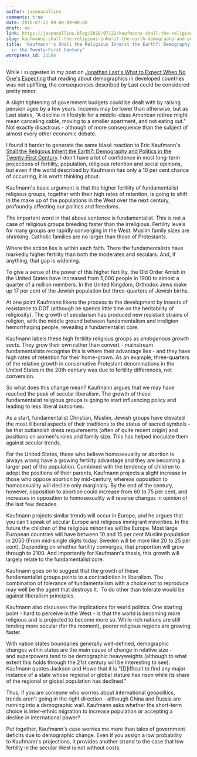 ```yaml
---
author: jasonacollins
comments: true
date: 2016-07-22 09:00:09+00:00
draft: no
link: https://jasoncollins.blog/2016/07/22/kaufmanns-shall-the-religious-inherit-the-earth-demography-and-politics-in-the-twenty-first-century/
slug: kaufmanns-shall-the-religious-inherit-the-earth-demography-and-politics-in-the-twenty-first-century
title: 'Kaufmann''s Shall the Religious Inherit the Earth?: Demography and Politics
  in the Twenty-First Century'
wordpress_id: 21586
---
```


While I suggested in my post on [Jonathan Last's What to Expect When No One's Expecting](https://jasoncollins.blog/2016/07/18/lasts-what-to-expect-when-no-ones-expecting-americas-coming-demographic-disaster/) that reading about demographics in developed countries was not uplifting, the consequences described by Last could be considered pretty minor.

A slight tightening of government budgets could be dealt with by raising pension ages by a few years. Incomes may be lower than otherwise, but as Last states, "A decline in lifestyle for a middle-class American retiree might mean canceling cable, moving to a smaller apartment, and not eating out." Not exactly disastrous - although of more consequence than the subject of almost every other economic debate.

I found it harder to generate the same blasé reaction to Eric Kaufmann's [Shall the Religious Inherit the Earth?: Demography and Politics in the Twenty-First Century](http://amzn.to/29RuhOT). I don't have a lot of confidence in most long-term projections of fertility, population, religious retention and social opinions, but even if the world described by Kaufmann has only a 10 per cent chance of occurring, it is worth thinking about.

Kaufmann's basic argument is that the higher fertility of fundamentalist religious groups, together with their high rates of retention, is going to shift in the make up of the populations in the West over the next century, profoundly affecting our politics and freedoms.

The important word in that above sentence is fundamentalist. This is not a case of religious groups breeding faster than the irreligious. Fertility levels for many groups are rapidly converging in the West. Muslim family sizes are shrinking. Catholic families are no larger than those of Protestants.

Where the action lies is within each faith. There the fundamentalists have markedly higher fertility than both the moderates and seculars. And, if anything, that gap is widening.

To give a sense of the power of this higher fertility, the Old Order Amish in the United States have increased from 5,000 people in 1900 to almost a quarter of a million members. In the United Kingdom, Orthodox Jews make up 17 per cent of the Jewish population but three-quarters of Jewish births.

At one point Kaufmann likens the process to the development by insects of resistance to DDT (although he spends little time on the heritability of religiosity). The growth of secularism has produced new resistant strains of religion, with the middle ground between fundamentalism and irreligion hemorrhaging people, revealing a fundamentalist core.

Kaufmann labels these high fertility religious groups as _endogenous growth sects._ They grow their own rather than convert - mainstream fundamentalists recognise this is where their advantage lies - and they have high rates of retention for their home-grown. As an example, three-quarters of the relative growth in conservative Protestant denominations in the United States in the 20th century was due to fertility differences, not conversion.

So what does this change mean? Kaufmann argues that we may have reached the peak of secular liberalism. The growth of these fundamentalist religious groups is going to start influencing policy and leading to less liberal outcomes.

As a start, fundamentalist Christian, Muslim, Jewish groups have elevated the most illiberal aspects of their traditions to the status of sacred symbols - be that outlandish dress requirements (often of quite recent origin) and positions on women's roles and family size. This has helped inoculate them against secular trends.

For the United States, those who believe homosexuality or abortion is always wrong have a growing fertility advantage and they are becoming a larger part of the population. Combined with the tendency of children to adopt the positions of their parents, Kaufmann projects a slight increase in those who oppose abortion by mid-century, whereas opposition to homosexuality will decline only marginally. By the end of the century, however, opposition to abortion could increase from 60 to 75 per cent, and increases in opposition to homosexuality will reverse changes in opinion of the last few decades.

Kaufmann projects similar trends will occur in Europe, and he argues that you can't speak of secular Europe and religious immigrant minorities. In the future the children of the religious minorities will be Europe. Most large European countries will have between 10 and 15 per cent Muslim population in 2050 (From mid-single digits today. Sweden will be more like 20 to 25 per cent). Depending on whether fertility converges, that proportion will grow through to 2100. And importantly for Kaufmann's thesis, this growth will largely relate to the fundamentalist core.

Kaufmann goes on to suggest that the growth of these fundamentalist groups points to a contradiction in liberalism. The combination of tolerance of fundamentalism with a choice not to reproduce may well be the agent that destroys it.  To do other than tolerate would be against liberalism principles.

Kaufmann also discusses the implications for world politics. One starting point - hard to perceive in the West - is that the world is becoming more religious and is projected to become more so. While rich nations are still tending more secular (for the moment), poorer religious regions are growing faster.

With nation states boundaries generally well-defined, demographic changes within states are the main cause of change in relative size - and superpowers tend to be demographic heavyweights (although to what extent this holds through the 21st century will be interesting to see). Kaufmann quotes Jackson and Howe that it is "[D]ifficult to find any major instance of a state whose regional or global stature has risen while its share of the regional or global population has declined."

Thus, if you are someone who worries about international geopolitics, trends aren't going in the right direction - although China and Russia are running into a demographic wall. Kaufmann asks whether the short-term choice is inter-ethnic migration to increase population or accepting a decline in international power?

Put together, Kaufmann's case worries me more than tales of government deficits due to demographic change. Even if you assign a low probability to Kaufmann's projections, it provides another strand to the case that low fertility in the secular West is not without costs.

